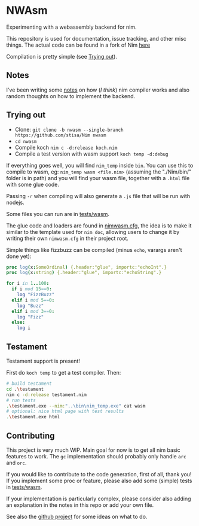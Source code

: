 NWAsm
=====
Experimenting with a webassembly backend for nim.  

This repository is used for documentation, issue tracking, and other misc things.
The actual code can be found in a fork of Nim [here](https://github.com/stisa/Nim/tree/nwasm)

Compilation is pretty simple (see [Trying out](#trying-out)). 

Notes
-----

I've been writing some [notes](NOTES.md) on how (*I think*) nim compiler works and also random thoughts on how to implement the backend.

Trying out
----------
- Clone: `git clone -b nwasm --single-branch https://github.com/stisa/Nim nwasm`
- `cd nwasm` 
- Compile koch `nim c -d:release koch.nim`
- Compile a test version with wasm support `koch temp -d:debug`

If everything goes well, you will find `nim_temp` inside `bin`. You can use this to compile to wasm,
eg: `nim_temp wasm <file.nim>` (assuming the "./Nim/bin/" folder is in path) and you will find your wasm file, together with a `.html` file with some glue code. 

Passing `-r` when compiling will also generate a `.js` file that will be run with nodejs.

Some files you can run are in [tests/wasm](https://github.com/stisa/Nim/tree/nwasm/tests/wasm).

The glue code and loaders are found in [nimwasm.cfg](https://github.com/stisa/Nim/blob/nwasm/config/nimwasm.cfg), the idea is to make it similar to the template used for `nim doc`, allowing users to change it by writing their own `nimwasm.cfg` in their project root.

Simple things like fizzbuzz can be compiled (minus `echo`, varargs aren't done yet):
```nim
proc log(x:SomeOrdinal) {.header:"glue", importc:"echoInt".}
proc log(x:string) {.header:"glue", importc:"echoString".}

for i in 1..100:
  if i mod 15==0:
    log "FizzBuzz"
  elif i mod 5==0:
    log "Buzz"
  elif i mod 3==0:
    log "Fizz"
  else:
    log i
```

Testament
----------
Testament support is present!

First do `koch temp` to get a test compiler. Then:

```bash
# build testament
cd .\testament
nim c -d:release testament.nim
# run tests
.\testament.exe --nim:"..\bin\nim_temp.exe" cat wasm
# optional: nice html page with test results
.\testament.exe html
```

Contributing
------------

This project is very much WIP. Main goal for now is to get all nim basic features to work. The `gc` implementation should probably only handle `arc` and `orc`.

If you would like to contribute to the code generation, first of all, thank you!  
If you implement some proc or feature, please also add some (simple) tests in [tests/wasm](https://github.com/stisa/Nim/tree/nwasm/tests/wasm).  

If your implementation is particularly complex, please consider also adding an explanation in the notes in this repo or add your own file.

See also the [github project](https://github.com/stisa/nwasm/projects/1) for some ideas on what to do.

